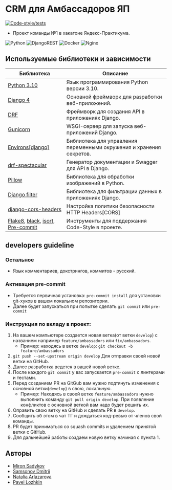 # CRM для Амбассадоров ЯП
[![Code-style/tests](https://github.com/Reagent992/hackathon-crm-ambassadors/actions/workflows/code-style_and_tests.yml/badge.svg)](https://github.com/Reagent992/hackathon-crm-ambassadors/actions/workflows/code-style_and_tests.yml)

- Проект команды №1 в хакатоне Яндекс-Практикума.
  
![Python](https://img.shields.io/badge/python-3670A0?style=for-the-badge&logo=python&logoColor=ffdd54)
![DjangoREST](https://img.shields.io/badge/DJANGO-REST-ff1709?style=for-the-badge&logo=django&logoColor=white&color=ff1709&labelColor=gray)
![Docker](https://img.shields.io/badge/docker-%230db7ed.svg?style=for-the-badge&logo=docker&logoColor=white)
![Nginx](https://img.shields.io/badge/nginx-%23009639.svg?style=for-the-badge&logo=nginx&logoColor=white)

## Используемые библиотеки и зависимости

| Библиотека                                                                                                                                                                         | Описание                                                             |
| ---------------------------------------------------------------------------------------------------------------------------------------------------------------------------------- | -------------------------------------------------------------------- |
| [Python 3.10](https://www.python.org/)                                                                                                                                             | Язык программирования Python версии 3.10.                            |
| [Django 4](https://pypi.org/project/Django/)                                                                                                                                       | Основной фреймворк для разработки веб-приложений.                    |
| [DRF](https://pypi.org/project/djangorestframework/)                                                                                                                               | Фреймворк для создания API в приложениях Django.                     |
| [Gunicorn](https://pypi.org/project/gunicorn/)                                                                                                                                     | WSGI-сервер для запуска веб-приложений Django.                       |
| [Environs[django]](https://pypi.org/project/environs/)                                                                                                                             | Библиотека для управления переменными окружения и хранения секретов. |
| [drf-spectacular](https://drf-spectacular.readthedocs.io/en/latest/index.html)                                                                                                     | Генератор документации и Swagger для API в Django.                   |
| [Pillow](https://pypi.org/project/pillow/)                                                                                                                                         | Библиотека для обработки изображений в Python.                       |
| [Django filter](https://pypi.org/project/django-filter/)                                                                                                                           | Библиотека для фильтрации данных в приложениях Django.               |
| [django-cors-headers](https://pypi.org/project/django-cors-headers/)                                                                                                               | Настройка политики безопасности HTTP Headers[CORS]                   |
| [Flake8](https://pypi.org/project/flake8/), [black](https://pypi.org/project/black/), [isort](https://pypi.org/project/isort/), [Pre-commit](https://pypi.org/project/pre-commit/) | Инструменты для поддержания Code-Style в проекте.                    |

## developers guideline
### Остальное
- Язык комментариев, докстрингов, коммитов - русский.

### Активация pre-commit

- Требуется первичная установка: `pre-commit install` для установки git-хуков в вашем локальном репозитории.
- Далее будет запускаться при попытке сделать `git commit` или `pre-commit`

### Инструкция по вкладу в проект:
1. На вашем компьютере создается новая ветка(от ветки `develop`) с названием например `feature/ambassadors` или `fix/ambassadors`.
   - Пример: находясь в ветке `develop`: `git checkout -b feature/ambassadors`
2. `git push --set-upstream origin develop` Для отправки своей новой ветки на GitHub.
3. Далее разработка ведется в вашей новой ветке.
4. После каждого `git commit` у вас запускается `pre-commit` с линтерами и тестами.
5. Перед созданием PR на GitGub вам нужно подтянуть изменения с основной ветки(`develop`) в свою, локальную.
   - Пример: Находясь в своей ветке `feature/ambassadors` нужно выполнить команду `git pull origin develop`. При появление конфликтов с основной веткой вам надо будет решить их.
6. Оправить свою ветку на GitHub и сделать PR в `develop`.
7. Сообщить об этом в чат ТГ и дождаться код-ревью от членов свой команды.
8. PR будет приниматься со squash commits и удалением принятой ветки с GitHub.
9.  Для дальнейшей работы создаем новую ветку начиная с пункта 1.

## Авторы

- [Miron Sadykov](https://github.com/Reagent992)
- [Samsonov Dmitrii](https://github.com/Samsooon)
- [Natalia Arlazarova](https://github.com/Sic15)
- [Pavel Lozhkin](https://github.com/Lozhkin-pa)